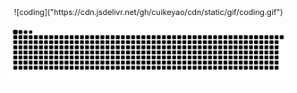 
<div style="text-align:center">
    ![coding]("https://cdn.jsdelivr.net/gh/cuikeyao/cdn/static/gif/coding.gif")
</div>


![亮色](https://raw.githubusercontent.com/cuikeyao/cuikeyao/output/github-contribution-grid-snake.svg)

